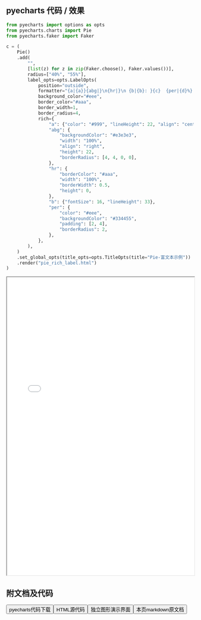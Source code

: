 
## pyecharts 代码 / 效果

```python
from pyecharts import options as opts
from pyecharts.charts import Pie
from pyecharts.faker import Faker

c = (
    Pie()
    .add(
        "",
        [list(z) for z in zip(Faker.choose(), Faker.values())],
        radius=["40%", "55%"],
        label_opts=opts.LabelOpts(
            position="outside",
            formatter="{a|{a}}{abg|}\n{hr|}\n {b|{b}: }{c}  {per|{d}%}  ",
            background_color="#eee",
            border_color="#aaa",
            border_width=1,
            border_radius=4,
            rich={
                "a": {"color": "#999", "lineHeight": 22, "align": "center"},
                "abg": {
                    "backgroundColor": "#e3e3e3",
                    "width": "100%",
                    "align": "right",
                    "height": 22,
                    "borderRadius": [4, 4, 0, 0],
                },
                "hr": {
                    "borderColor": "#aaa",
                    "width": "100%",
                    "borderWidth": 0.5,
                    "height": 0,
                },
                "b": {"fontSize": 16, "lineHeight": 33},
                "per": {
                    "color": "#eee",
                    "backgroundColor": "#334455",
                    "padding": [2, 4],
                    "borderRadius": 2,
                },
            },
        ),
    )
    .set_global_opts(title_opts=opts.TitleOpts(title="Pie-富文本示例"))
    .render("pie_rich_label.html")
)

```

<iframe width="100%" height="800px" src="/pyecharts/Pie/pie_rich_label.html"></iframe>

## 附文档及代码

<a href="https://cdn.jsdelivr.net/gh/wfy-belief/python/docs/pyecharts/Pie/pie_rich_label.py"><button class="mybutton">pyecharts代码下载</button></a><a href="https://cdn.jsdelivr.net/gh/wfy-belief/python/docs/pyecharts/Pie/pie_rich_label.html"><button class="mybutton">HTML源代码</button></a><a href="https://python.wfyblog.cn/pyecharts/Pie/pie_rich_label.html"><button class="mybutton">独立图形演示界面</button></a><a href="https://cdn.jsdelivr.net/gh/wfy-belief/python/docs/pyecharts/Pie/pie_rich_label.md"><button class="mybutton">本页markdown原文档</button></a>